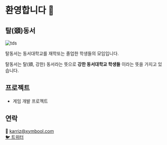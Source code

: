 # 환영합니다 👋

## 탈(䫄)동서

![tds](https://user-images.githubusercontent.com/10491607/178173382-bd90d315-9aad-4c03-88d7-d76c326b63a7.png)

탈동서는 동서대학교를 재학또는 졸업한 학생들의 모임입니다.

탈동서는 탈(䫄, 강한) 동서라는 뜻으로 **강한 동서대학교 학생들** 이라는 뜻을 가지고 있습니다.

## 프로젝트 
+ 게임 개발 프로젝트

## 연락
:email: karriz@xymbool.com   
[:bird: 트위터](https://twitter.com/Karriz_)

